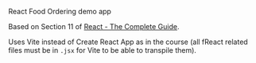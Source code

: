 React Food Ordering demo app

Based on Section 11 of [React - The Complete Guide](https://www.udemy.com/course/react-the-complete-guide-incl-redux/).

Uses Vite instead of Create React App as in the course (all fReact related files must be in `.jsx` for Vite to be able to transpile them).
